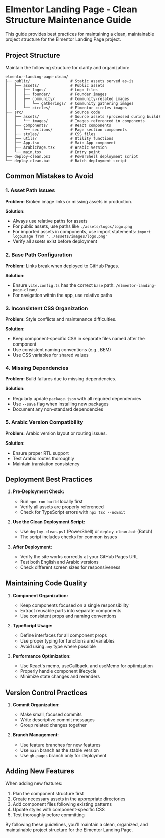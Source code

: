 # Elmentor Landing Page - Clean Structure Maintenance Guide

This guide provides best practices for maintaining a clean, maintainable project structure for the Elmentor Landing Page project.

## Project Structure

Maintain the following structure for clarity and organization:

```
elmentor-landing-page-clean/
├── public/                  # Static assets served as-is
│   ├── assets/              # Public assets
│   │   ├── logos/           # Logo files
│   │   ├── founder/         # Founder images
│   │   ├── community/       # Community-related images
│   │   │   └── gatherings/  # Community gathering images
│   │   └── circles/         # Elmentor circles images
├── src/                     # Source code
│   ├── assets/              # Source assets (processed during build)
│   │   └── images/          # Images referenced in components
│   ├── components/          # React components
│   │   └── sections/        # Page section components
│   ├── styles/              # CSS files
│   ├── utils/               # Utility functions
│   ├── App.tsx              # Main App component
│   ├── ArabicPage.tsx       # Arabic version
│   └── main.tsx             # Entry point
├── deploy-clean.ps1         # PowerShell deployment script
└── deploy-clean.bat         # Batch deployment script
```

## Common Mistakes to Avoid

### 1. Asset Path Issues

**Problem:** Broken image links or missing assets in production.

**Solution:**
- Always use relative paths for assets
- For public assets, use paths like `./assets/logos/logo.png`
- For imported assets in components, use import statements: `import logoImage from '../assets/images/logo.png'`
- Verify all assets exist before deployment

### 2. Base Path Configuration

**Problem:** Links break when deployed to GitHub Pages.

**Solution:**
- Ensure `vite.config.ts` has the correct `base` path: `/elmentor-landing-page-clean/`
- For navigation within the app, use relative paths

### 3. Inconsistent CSS Organization

**Problem:** Style conflicts and maintenance difficulties.

**Solution:**
- Keep component-specific CSS in separate files named after the component
- Use consistent naming conventions (e.g., BEM)
- Use CSS variables for shared values

### 4. Missing Dependencies

**Problem:** Build failures due to missing dependencies.

**Solution:**
- Regularly update `package.json` with all required dependencies
- Use `--save` flag when installing new packages
- Document any non-standard dependencies

### 5. Arabic Version Compatibility

**Problem:** Arabic version layout or routing issues.

**Solution:**
- Ensure proper RTL support
- Test Arabic routes thoroughly
- Maintain translation consistency

## Deployment Best Practices

1. **Pre-Deployment Check:**
   - Run `npm run build` locally first
   - Verify all assets are properly referenced
   - Check for TypeScript errors with `npx tsc --noEmit`

2. **Use the Clean Deployment Script:**
   - Use `deploy-clean.ps1` (PowerShell) or `deploy-clean.bat` (Batch)
   - The script includes checks for common issues

3. **After Deployment:**
   - Verify the site works correctly at your GitHub Pages URL
   - Test both English and Arabic versions
   - Check different screen sizes for responsiveness

## Maintaining Code Quality

1. **Component Organization:**
   - Keep components focused on a single responsibility
   - Extract reusable parts into separate components
   - Use consistent props and naming conventions

2. **TypeScript Usage:**
   - Define interfaces for all component props
   - Use proper typing for functions and variables
   - Avoid using `any` type where possible

3. **Performance Optimization:**
   - Use React's memo, useCallback, and useMemo for optimization
   - Properly handle component lifecycle
   - Minimize state changes and rerenders

## Version Control Practices

1. **Commit Organization:**
   - Make small, focused commits
   - Write descriptive commit messages
   - Group related changes together

2. **Branch Management:**
   - Use feature branches for new features
   - Use `main` branch as the stable version
   - Use `gh-pages` branch only for deployment

## Adding New Features

When adding new features:

1. Plan the component structure first
2. Create necessary assets in the appropriate directories
3. Add component files following existing patterns
4. Update styles with component-specific CSS
5. Test thoroughly before committing

By following these guidelines, you'll maintain a clean, organized, and maintainable project structure for the Elmentor Landing Page.
